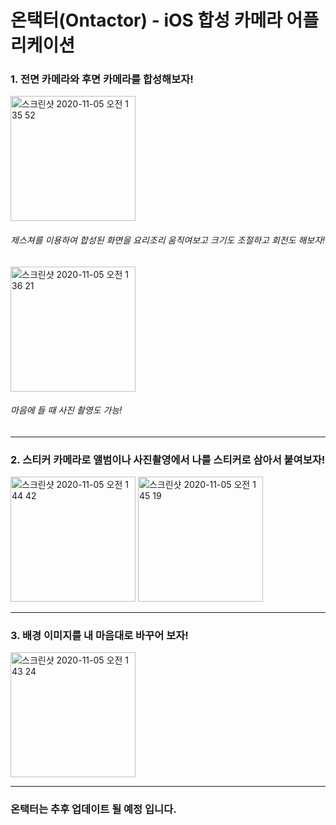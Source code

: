 # 온택터(Ontactor) - iOS 합성 카메라 어플리케이션


### 1. 전면 카메라와 후면 카메라를 합성해보자!


<img width="200" alt="스크린샷 2020-11-05 오전 1 35 52" src="https://user-images.githubusercontent.com/63945045/98139284-5cf93480-1f07-11eb-8462-71c5f10a3876.png">

###### 제스쳐를 이용하여 합성된 화면을 요리조리 움직여보고 크기도 조절하고 회전도 해보자!

<img width="200" alt="스크린샷 2020-11-05 오전 1 36 21" src="https://user-images.githubusercontent.com/63945045/98139347-713d3180-1f07-11eb-9fe5-c02c37e9467a.png">

###### 마음에 들 때 사진 촬영도 가능!

-----------------

### 2. 스티커 카메라로 앨범이나 사진촬영에서 나를 스티커로 삼아서 붙여보자!
<img width="200" alt="스크린샷 2020-11-05 오전 1 44 42" src="https://user-images.githubusercontent.com/63945045/98140370-b6159800-1f08-11eb-876d-6a29c04d67c2.png">

<img width="200" alt="스크린샷 2020-11-05 오전 1 45 19" src="https://user-images.githubusercontent.com/63945045/98140552-e9582700-1f08-11eb-90c1-76a6f5c804e0.png">

-----------------
### 3. 배경 이미지를 내 마음대로 바꾸어 보자!

<img width="200" alt="스크린샷 2020-11-05 오전 1 43 24" src="https://user-images.githubusercontent.com/63945045/98140456-cfb6df80-1f08-11eb-807b-f728e9630e0e.png">

-----------------
### 온택터는 추후 업데이트 될 예정 입니다.



